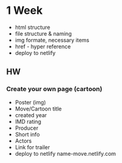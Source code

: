 # 1 Week


- html structure
- file structure & naming
- img formate, necessary items 
- href - hyper reference
- deploy to netlify

## HW

### Create your own page (cartoon)

-  Poster (img)
-  Move/Cartoon title
-  created year
-  IMD rating
-  Producer
-  Short info
-  Actors
-  Link for trailer
-  deploy to netlify name-move.netlify.com